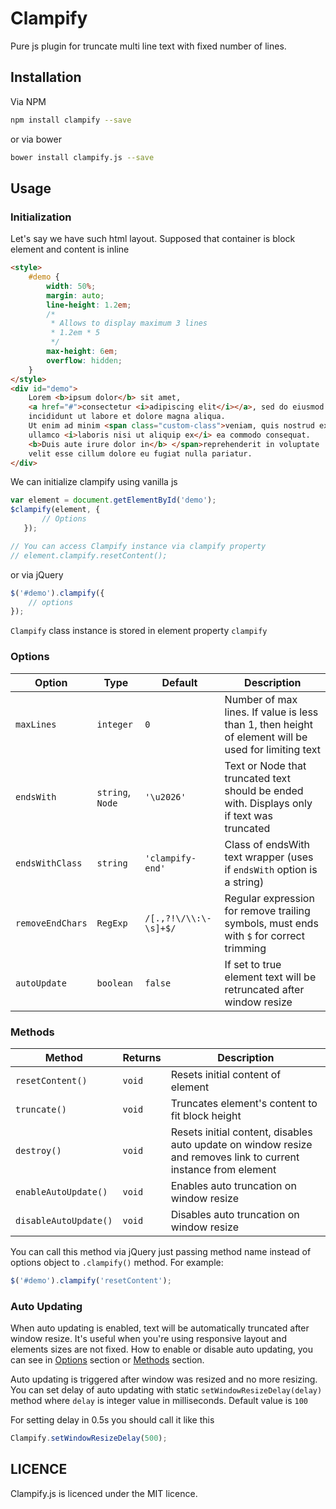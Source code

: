 # Clampify

Pure js plugin for truncate multi line text with fixed number of lines.

## Installation

Via NPM
```bash
npm install clampify --save
```
or via bower
```bash
bower install clampify.js --save
```

## Usage

### Initialization
Let's say we have such html layout. Supposed that container is block element and content is inline
```html
<style>
    #demo {
        width: 50%;
        margin: auto;
        line-height: 1.2em;
        /* 
         * Allows to display maximum 3 lines
         * 1.2em * 5
         */
        max-height: 6em;
        overflow: hidden;
    }
</style>
<div id="demo">
    Lorem <b>ipsum dolor</b> sit amet, 
    <a href="#">consectetur <i>adipiscing elit</i></a>, sed do eiusmod tempor 
    incididunt ut labore et dolore magna aliqua. 
    Ut enim ad minim <span class="custom-class">veniam, quis nostrud exercitation 
    ullamco <i>laboris nisi ut aliquip ex</i> ea commodo consequat. 
    <b>Duis aute irure dolor in</b> </span>reprehenderit in voluptate 
    velit esse cillum dolore eu fugiat nulla pariatur.
</div>
```

We can initialize clampify using vanilla js
```javascript
var element = document.getElementById('demo');
$clampify(element, {
       // Options
   });

// You can access Clampify instance via clampify property
// element.clampify.resetContent();
```

or via jQuery
```javascript
$('#demo').clampify({
    // options
});
```

`Clampify` class instance is stored in element property `clampify`

### Options

Option | Type | Default | Description
------ | ---- | ------- | -----------
`maxLines` | `integer` | `0` | Number of max lines. If value is less than 1, then height of element will be used for limiting text
`endsWith` | `string`, `Node` | `'\u2026'` | Text or Node that truncated text should be ended with. Displays only if text was truncated
`endsWithClass` | `string` | `'clampify-end'` | Class of endsWith text wrapper (uses if `endsWith` option is a string)
`removeEndChars` | `RegExp` | `/[.,?!\/\\:\-\s]+$/` | Regular expression for remove trailing symbols, must ends with `$` for correct trimming
`autoUpdate` | `boolean` | `false` | If set to true element text will be retruncated after window resize

### Methods
Method | Returns | Description
------ | ------- | -----------
`resetContent()` | `void` | Resets initial content of element
`truncate()` | `void` | Truncates element's content to fit block height
`destroy()` | `void` | Resets initial content, disables auto update on window resize and removes link to current instance from element
`enableAutoUpdate()` | `void` | Enables auto truncation on window resize
`disableAutoUpdate()` | `void` | Disables auto truncation on window resize

You can call this method via jQuery just passing method name instead of options object to `.clampify()` method. 
For example:
```javascript
$('#demo').clampify('resetContent');
```

### Auto Updating
When auto updating is enabled, text will be automatically truncated after window resize. It's useful when you're using responsive layout and elements sizes are not fixed. 
How to enable or disable auto updating, you can see in [Options](#options) section or [Methods](#methods) section.

Auto updating is triggered after window was resized and no more resizing. You can set delay of auto updating with static `setWindowResizeDelay(delay)` method where `delay` is integer value in milliseconds. Default value is `100`

For setting delay in 0.5s you should call it like this
```javascript
Clampify.setWindowResizeDelay(500);
```

## LICENCE
Clampify.js is licenced under the MIT licence.